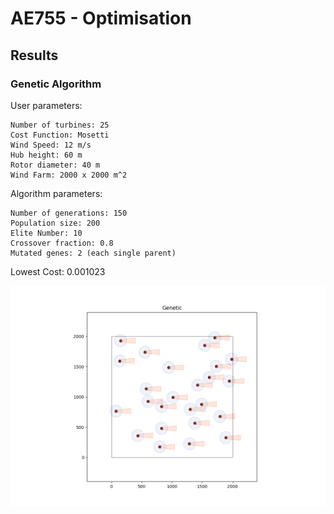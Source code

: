 # AE755 - Optimisation

## Results
### Genetic Algorithm

User parameters:

    Number of turbines: 25
    Cost Function: Mosetti
    Wind Speed: 12 m/s
    Hub height: 60 m
    Rotor diameter: 40 m
    Wind Farm: 2000 x 2000 m^2

Algorithm parameters:

    Number of generations: 150
    Population size: 200
    Elite Number: 10
    Crossover fraction: 0.8
    Mutated genes: 2 (each single parent)

Lowest Cost: 0.001023

![Genetic results](./results/ga_mosetti_25.png)